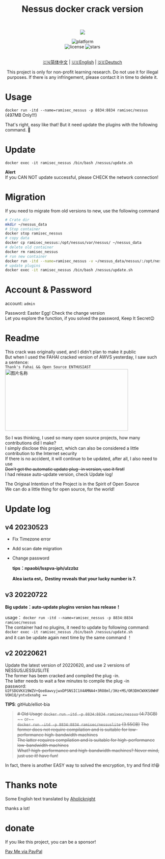 <div align="center">

# Nessus docker crack version

<br>

<a href="https://twitter.com/Elliot58616851" target="_blank"><img src="https://img.shields.io/twitter/follow/Elliot58616851?style=social"> </a>

<div>
    <img alt="platform" src="https://img.shields.io/badge/platform-Docker%20%7C%20DockerFile-blueviolet">
</div>
<div>
    <img alt="license" src="https://img.shields.io/github/license/elliot-bia/nessus?logo=1">
    <img alt="stars" src="https://img.shields.io/github/stars/elliot-bia/nessus?style=social">
</div>

<br>

[🇨🇳简体中文](./README-cn.md) | [🇺🇸English](./README.md) | [🇩🇪Deutsch](./README-de.md)

This project is only for non-profit learning research. Do not use it for illegal purposes. If there is any infringement, please contact it in time to delete it.
</div>

# Usage
`docker run -itd --name=ramisec_nessus -p 8834:8834 ramisec/nessus`  (497MB Only!!!)

That's right, easy like that! But it need update the plugins with the following command. 🤣

# Update
`docker exec -it ramisec_nessus /bin/bash /nessus/update.sh`  


__Alert__  
If you CAN NOT update successful, please CHECK the network connection!

# Migration

If you need to migrate from old versions to new, use the following command

```bash
# Crate dir
mkdir ~/nessus_data
# Stop container
docker stop ramisec_nessus
# copy data
docker cp ramisec_nessus:/opt/nessus/var/nessus/ ~/nessus_data
# delete old container
docker rm ramisec_nessus
# run new container
docker run -itd --name=ramisec_nessus -v ~/nessus_data/nessus/:/opt/nessus/var/nessus/ -p 8834:8834 ramisec/nessus
# update plugins
docker exec -it ramisec_nessus /bin/bash /nessus/update.sh
```

# Account & Password

account: `admin`

Password: Easter Egg! Check the change version  
Let you explore the function, if you solved the password, Keep It Secret😉

# Readme

This crack was originally used, and I didn't plan to make it public  
But when I used the FAHAI cracked version of AWVS yesterday, I saw such a sentence:  
`Thank's Fahai && Open Source ENTHUSIAST`  
 <img src="https://user-images.githubusercontent.com/40572216/174698816-440d4969-f9d6-4c7d-982c-9af9c4a3e875.png" width = "400" height = "200" alt="图片名称" align=center />

So I was thinking, I used so many open source projects, how many contributions did I make?  
I simply disclose this project, which can also be considered a little contribution to the Internet security  
If there is no accident, it will continue to be updated, after all, I also need to use  
~~Don't get the automatic update plug -in version, use it first!~~  
I had release auto-update version, check Update log!

The Original Intention of the Project is in the Spirit of Open Source  
We can do a little thing for open source, for the world!  

# Update log

## v4 20230523

- Fix Timezone error

- Add scan date migration

- Change password

  **tips：npaobi/lsspva-iph/ulzzbz**

  **Alea iacta est，Destiny reveals that your lucky number is 7.**

## v3 20220722

__Big update：auto-update plugins version has release！__

usage： `docker run -itd --name=ramisec_nessus -p 8834:8834 ramisec/nessus`  
The container had no plugins, it need to update by following command:  
`docker exec -it ramisec_nessus /bin/bash /nessus/update.sh`  
and it can be update again next time by the same command ！



## v2 20220621

Update the latest version of 20220620, and use 2 versions of NESSUS/JESSUSLITE  
The former has been cracked and compiled the plug -in.  
The latter needs to wait a few minutes to compile the plug -in  
password:  
`U2FSDGVKX19WZV+Qoe8awvyjwxDPSNSIC1X4AMNA4+3RO8ml/3Hz+MS/OR3DHCWXKS0WHFVOH1Q/yntvdxnahg ==`  

__TIPS__: gitHub/elliot-bia


> ~~# Old Usage~~
> ~~`docker run -itd -p 8834:8834 ramisec/nessus`   (4.73GB)~~
> ~~ or~~  
> ~~`docker run -itd -p 8834:8834 ramisec/nessuslite` (3.55GB)~~ 
> ~~The former does not require compilation and is suitable for low-performance high-bandwidth machines~~  
> ~~The latter requires compilation and is suitable for high-performance low-bandwidth machines~~  
> ~~What? high-performance and high-bandwidth machines? Never mind, just use it! have fun!~~

In fact, there is another EASY way to solved the encryption, try and find it!😆

# Thanks note
Some English text translated by [Aholicknight](https://github.com/Aholicknight)

thanks a lot! 

# donate
If you like this project, you can be a sponsor!  

[Pay Me via PayPal](https://www.paypal.com/paypalme/pay2rami)